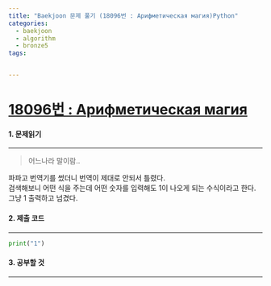 ```yaml
---
title: "Baekjoon 문제 풀기 (18096번 : Арифметическая магия)Python"
categories:
  - baekjoon
  - algorithm
  - bronze5
tags:


---
```



# [18096번 : Арифметическая магия](https://www.acmicpc.net/problem/18096)

#### 1. 문제읽기
---

> 어느나라 말이람..  

파파고 번역기를 썼더니 번역이 제대로 안되서 틀렸다.  
검색해보니 어떤 식을 주는데 어떤 숫자를 입력해도 1이 나오게 되는 수식이라고 한다.  
그냥 1 출력하고 넘겼다.  

#### 2. 제출 코드 
---


```python
print("1")
```



#### 3. 공부할 것
---

